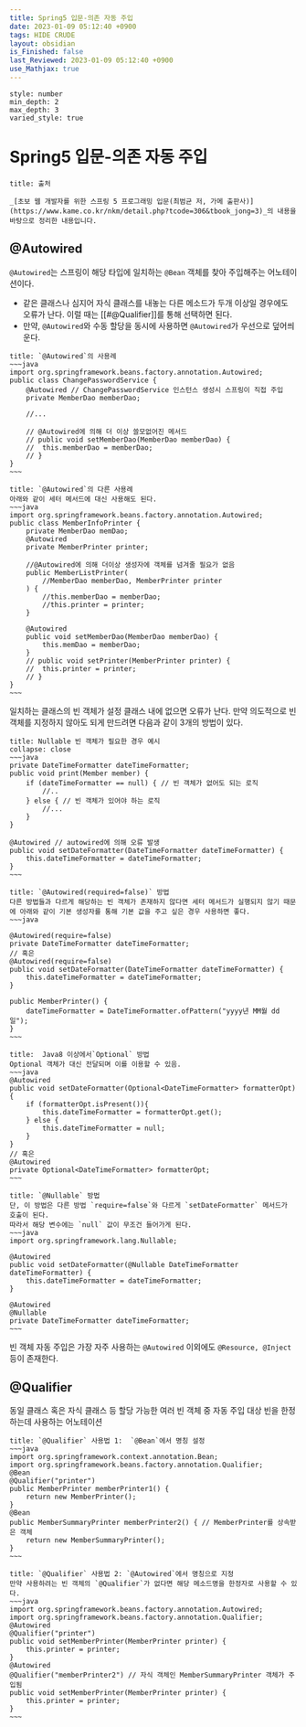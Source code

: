 ```yaml
---
title: Spring5 입문-의존 자동 주입
date: 2023-01-09 05:12:40 +0900
tags: HIDE CRUDE 
layout: obsidian
is_Finished: false
last_Reviewed: 2023-01-09 05:12:40 +0900
use_Mathjax: true
---
```


```toc
style: number
min_depth: 2
max_depth: 3
varied_style: true
```

# Spring5 입문-의존 자동 주입
```ad-quote
title: 출처

_[초보 웹 개발자를 위한 스프링 5 프로그래밍 입문(최범균 저, 가메 출판사)](https://www.kame.co.kr/nkm/detail.php?tcode=306&tbook_jong=3)_의 내용을 바탕으로 정리한 내용입니다.
```
## @Autowired
`@Autowired`는 스프링이 해당 타입에 일치하는 `@Bean` 객체를 찾아 주입해주는 어노테이션이다.
- 같은 클래스나 심지어 자식 클래스를 내놓는 다른 메소드가 두개 이상일 경우에도 오류가 난다. 이럴 때는 [[#@Qualifier]]를 통해 선택하면 된다.
- 만약, `@Autowired`와 수동 할당을 동시에 사용하면 `@Autowired`가 우선으로 덮어씌운다.
```ad-example
title: `@Autowired`의 사용례
~~~java
import org.springframework.beans.factory.annotation.Autowired;
public class ChangePasswordService {
	@Autowired // ChangePasswordService 인스턴스 생성시 스프링이 직접 주입
	private MemberDao memberDao;
	
	//...

	// @Autowired에 의해 더 이상 쓸모없어진 메서드
	// public void setMemberDao(MemberDao memberDao) {
	//	this.memberDao = memberDao;
	// }
}
~~~
```

```ad-example
title: `@Autowired`의 다른 사용례
아래와 같이 세터 메서드에 대신 사용해도 된다.
~~~java
import org.springframework.beans.factory.annotation.Autowired;
public class MemberInfoPrinter {
	private MemberDao memDao;
	@Autowired
	private MemberPrinter printer;

	//@Autowired에 의해 더이상 생성자에 객체를 넘겨줄 필요가 없음
	public MemberListPrinter(
		//MemberDao memberDao, MemberPrinter printer	
	) {	
		//this.memberDao = memberDao;
		//this.printer = printer;	
	}

	@Autowired
	public void setMemberDao(MemberDao memberDao) {
		this.memDao = memberDao;
	}	
	// public void setPrinter(MemberPrinter printer) {
	// 	this.printer = printer;
	// }
}
~~~
```

일치하는 클래스의 빈 객체가 설정 클래스 내에 없으면 오류가 난다. 만약 의도적으로 빈 객체를 지정하지 않아도 되게 만드려면 다음과 같이 3개의 방법이 있다.
```ad-example
title: Nullable 빈 객체가 필요한 경우 예시
collapse: close
~~~java
private DateTimeFormatter dateTimeFormatter;
public void print(Member member) {
	if (dateTimeFormatter == null) { // 빈 객체가 없어도 되는 로직
		//..
	} else { // 빈 객체가 있어야 하는 로직
		//...
	}
}

@Autowired // autowired에 의해 오류 발생
public void setDateFormatter(DateTimeFormatter dateTimeFormatter) {
	this.dateTimeFormatter = dateTimeFormatter;
}
~~~
```

```ad-example
title: `@Autowired(required=false)` 방법
다른 방법들과 다르게 해당하는 빈 객체가 존재하지 않다면 세터 메서드가 실행되지 않기 때문에 아래와 같이 기본 생성자를 통해 기본 값을 주고 싶은 경우 사용하면 좋다.
~~~java

@Autowired(require=false)
private DateTimeFormatter dateTimeFormatter; 
// 혹은
@Autowired(require=false)
public void setDateFormatter(DateTimeFormatter dateTimeFormatter) {
	this.dateTimeFormatter = dateTimeFormatter; 
}

public MemberPrinter() {
	dateTimeFormatter = DateTimeFormatter.ofPattern("yyyy년 MM월 dd일");
}
~~~
```
```ad-example
title:  Java8 이상에서`Optional` 방법
Optional 객체가 대신 전달되며 이를 이용할 수 있음.
~~~java
@Autowired
public void setDateFormatter(Optional<DateTimeFormatter> formatterOpt) {
	if (formatterOpt.isPresent()){
		this.dateTimeFormatter = formatterOpt.get(); 
	} else {
		this.dateTimeFormatter = null;
	}
}
// 혹은
@Autowired
private Optional<DateTimeFormatter> formatterOpt;
~~~
```
```ad-example
title: `@Nullable` 방법
단, 이 방법은 다른 방법 `require=false`와 다르게 `setDateFormatter` 메서드가 호출이 된다.
따라서 해당 변수에는 `null` 값이 무조건 들어가게 된다.
~~~java
import org.springframework.lang.Nullable;

@Autowired
public void setDateFormatter(@Nullable DateTimeFormatter dateTimeFormatter) {
	this.dateTimeFormatter = dateTimeFormatter; 
}

@Autowired
@Nullable
private DateTimeFormatter dateTimeFormatter; 
~~~
```
빈 객체 자동 주입은 가장 자주 사용하는 `@Autowired` 이외에도 `@Resource, @Inject`등이 존재한다.

## @Qualifier
동일 클래스 혹은 자식 클래스 등 할당 가능한 여러 빈 객체 중 자동 주입 대상 빈을 한정하는데 사용하는 어노테이션
```ad-example
title: `@Qualifier` 사용법 1:  `@Bean`에서 명칭 설정
~~~java
import org.springframework.context.annotation.Bean;
import org.springframework.beans.factory.annotation.Qualifier;
@Bean
@Qualifier("printer")
public MemberPrinter memberPrinter1() {
	return new MemberPrinter();
}
@Bean
public MemberSummaryPrinter memberPrinter2() { // MemberPrinter를 상속받은 객체
	return new MemberSummaryPrinter();
}
~~~
```

```ad-example
title: `@Qualifier` 사용법 2: `@Autowired`에서 명칭으로 지정
만약 사용하려는 빈 객체의 `@Qualifier`가 없다면 해당 메소드명을 한정자로 사용할 수 있다.
~~~java
import org.springframework.beans.factory.annotation.Autowired;
import org.springframework.beans.factory.annotation.Qualifier;
@Autowired
@Qualifier("printer")
public void setMemberPrinter(MemberPrinter printer) {
	this.printer = printer;
}
@Autowired 
@Qualifier("memberPrinter2") // 자식 객체인 MemberSummaryPrinter 객체가 주입됨
public void setMemberPrinter(MemberPrinter printer) { 
	this.printer = printer; 
}
~~~
```
